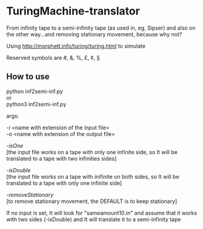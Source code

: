 # TuringMachine-translator

From infinity tape to a semi-infinity tape (as used in, eg, Sipser) and also on the other way...and removing stationary movement, because why not?

Using http://morphett.info/turing/turing.html to simulate

Reserved symbols are #, &, %, £, ¢, §

## How to use

python inf2semi-inf.py <br>
or <br>
python3 inf2semi-inf.py <br>

args:

*-i* \<name with extension of the input file\> <br>
*-o* \<name with extension of the output file\> <br>

*-isOne* <br>[the input file works on a tape with only one infinite side, so It will be translated to a tape with two infinities sides]<br>

*-isDouble* <br>[the input file works on a tape with inifinite on both sides, so It will be translated to a tape with only one infinite side]<br>

*-removeStationary* <br>[to remove stationary movement, the DEFAULT is to keep stationary] <br>

If no input is set, It will look for "sameamount10.in" and assume that it works with two sides (-isDouble) and It will translate it to a semi-infinity tape<br>
